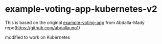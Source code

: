 # example-voting-app-kubernetes-v2

This is based on the original [example-voting-app](https://github.com/abdallauno1/example-voting-app) from Abdalla-Mady repo(https://github.com/abdallauno1)

modified to work on Kubernetes


